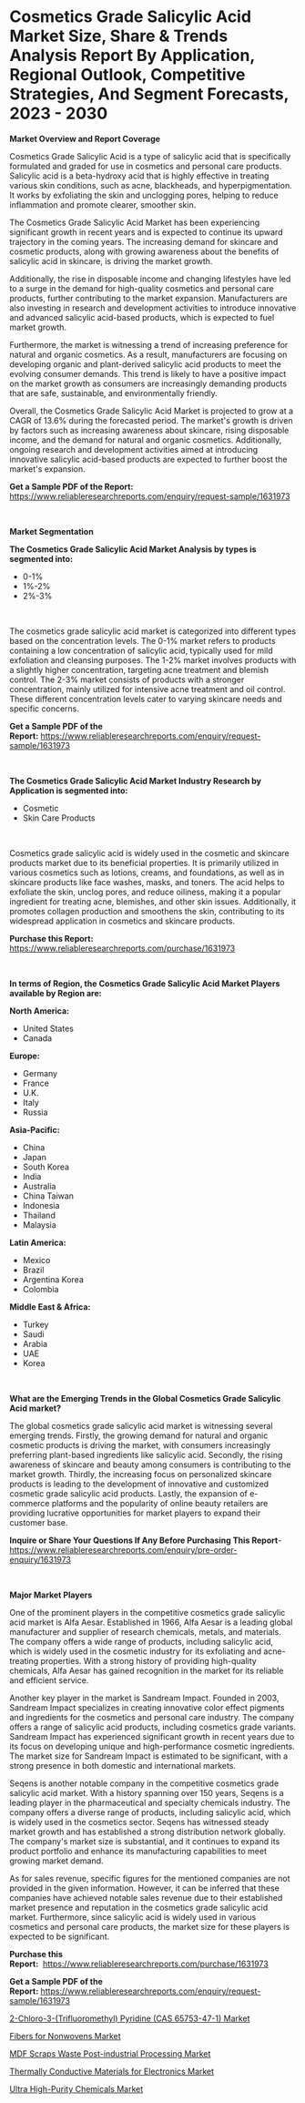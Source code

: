<p><h1>Cosmetics Grade Salicylic Acid Market Size, Share & Trends Analysis Report By Application, Regional Outlook, Competitive Strategies, And Segment Forecasts, 2023 - 2030</h1></p><p><strong>Market Overview and Report Coverage</strong></p>
<p><p>Cosmetics Grade Salicylic Acid is a type of salicylic acid that is specifically formulated and graded for use in cosmetics and personal care products. Salicylic acid is a beta-hydroxy acid that is highly effective in treating various skin conditions, such as acne, blackheads, and hyperpigmentation. It works by exfoliating the skin and unclogging pores, helping to reduce inflammation and promote clearer, smoother skin.</p><p>The Cosmetics Grade Salicylic Acid Market has been experiencing significant growth in recent years and is expected to continue its upward trajectory in the coming years. The increasing demand for skincare and cosmetic products, along with growing awareness about the benefits of salicylic acid in skincare, is driving the market growth.</p><p>Additionally, the rise in disposable income and changing lifestyles have led to a surge in the demand for high-quality cosmetics and personal care products, further contributing to the market expansion. Manufacturers are also investing in research and development activities to introduce innovative and advanced salicylic acid-based products, which is expected to fuel market growth.</p><p>Furthermore, the market is witnessing a trend of increasing preference for natural and organic cosmetics. As a result, manufacturers are focusing on developing organic and plant-derived salicylic acid products to meet the evolving consumer demands. This trend is likely to have a positive impact on the market growth as consumers are increasingly demanding products that are safe, sustainable, and environmentally friendly.</p><p>Overall, the Cosmetics Grade Salicylic Acid Market is projected to grow at a CAGR of 13.6% during the forecasted period. The market's growth is driven by factors such as increasing awareness about skincare, rising disposable income, and the demand for natural and organic cosmetics. Additionally, ongoing research and development activities aimed at introducing innovative salicylic acid-based products are expected to further boost the market's expansion.</p></p>
<p><strong>Get a Sample PDF of the Report:</strong> <a href="https://www.reliableresearchreports.com/enquiry/request-sample/1631973">https://www.reliableresearchreports.com/enquiry/request-sample/1631973</a></p>
<p>&nbsp;</p>
<p><strong>Market Segmentation</strong></p>
<p><strong>The Cosmetics Grade Salicylic Acid Market Analysis by types is segmented into:</strong></p>
<p><ul><li>0-1%</li><li>1%-2%</li><li>2%-3%</li></ul></p>
<p>&nbsp;</p>
<p><p>The cosmetics grade salicylic acid market is categorized into different types based on the concentration levels. The 0-1% market refers to products containing a low concentration of salicylic acid, typically used for mild exfoliation and cleansing purposes. The 1-2% market involves products with a slightly higher concentration, targeting acne treatment and blemish control. The 2-3% market consists of products with a stronger concentration, mainly utilized for intensive acne treatment and oil control. These different concentration levels cater to varying skincare needs and specific concerns.</p></p>
<p><strong>Get a Sample PDF of the Report:</strong>&nbsp;<a href="https://www.reliableresearchreports.com/enquiry/request-sample/1631973">https://www.reliableresearchreports.com/enquiry/request-sample/1631973</a></p>
<p>&nbsp;</p>
<p><strong>The Cosmetics Grade Salicylic Acid Market Industry Research by Application is segmented into:</strong></p>
<p><ul><li>Cosmetic</li><li>Skin Care Products</li></ul></p>
<p>&nbsp;</p>
<p><p>Cosmetics grade salicylic acid is widely used in the cosmetic and skincare products market due to its beneficial properties. It is primarily utilized in various cosmetics such as lotions, creams, and foundations, as well as in skincare products like face washes, masks, and toners. The acid helps to exfoliate the skin, unclog pores, and reduce oiliness, making it a popular ingredient for treating acne, blemishes, and other skin issues. Additionally, it promotes collagen production and smoothens the skin, contributing to its widespread application in cosmetics and skincare products.</p></p>
<p><strong>Purchase this Report:</strong>&nbsp; <a href="https://www.reliableresearchreports.com/purchase/1631973">https://www.reliableresearchreports.com/purchase/1631973</a></p>
<p>&nbsp;</p>
<p><strong>In terms of Region, the Cosmetics Grade Salicylic Acid Market Players available by Region are:</strong></p>
<p>
    <p> <strong> North America: </strong>
        <ul>
            <li>United States</li>
            <li>Canada</li>
        </ul>
        </p> 
    <p> <strong> Europe: </strong>
        <ul>
            <li>Germany</li>
            <li>France</li>
            <li>U.K.</li>
            <li>Italy</li>
            <li>Russia</li>
        </ul>
        </p> 
    <p> <strong> Asia-Pacific: </strong>
        <ul>
            <li>China</li>
            <li>Japan</li>
            <li>South Korea</li>
            <li>India</li>
            <li>Australia</li>
            <li>China Taiwan</li>
            <li>Indonesia</li>
            <li>Thailand</li>
            <li>Malaysia</li>
        </ul>
        </p> 
    <p> <strong> Latin America: </strong>
        <ul>
            <li>Mexico</li>
            <li>Brazil</li>
            <li>Argentina Korea</li>
            <li>Colombia</li>
        </ul>
        </p> 
    <p> <strong> Middle East & Africa: </strong>
        <ul>
            <li>Turkey</li>
            <li>Saudi</li>
            <li>Arabia</li>
            <li>UAE</li>
            <li>Korea</li>
        </ul>
    </p>
    </p>
<p>&nbsp;</p>
<p><strong>What are the Emerging Trends in the Global Cosmetics Grade Salicylic Acid market?</strong></p>
<p><p>The global cosmetics grade salicylic acid market is witnessing several emerging trends. Firstly, the growing demand for natural and organic cosmetic products is driving the market, with consumers increasingly preferring plant-based ingredients like salicylic acid. Secondly, the rising awareness of skincare and beauty among consumers is contributing to the market growth. Thirdly, the increasing focus on personalized skincare products is leading to the development of innovative and customized cosmetic grade salicylic acid products. Lastly, the expansion of e-commerce platforms and the popularity of online beauty retailers are providing lucrative opportunities for market players to expand their customer base.</p></p>
<p><strong>Inquire or Share Your Questions If Any Before Purchasing This Report</strong>- <a href="https://www.reliableresearchreports.com/enquiry/pre-order-enquiry/1631973">https://www.reliableresearchreports.com/enquiry/pre-order-enquiry/1631973</a></p>
<p>&nbsp;</p>
<p><strong>Major Market Players</strong></p>
<p><p>One of the prominent players in the competitive cosmetics grade salicylic acid market is Alfa Aesar. Established in 1966, Alfa Aesar is a leading global manufacturer and supplier of research chemicals, metals, and materials. The company offers a wide range of products, including salicylic acid, which is widely used in the cosmetic industry for its exfoliating and acne-treating properties. With a strong history of providing high-quality chemicals, Alfa Aesar has gained recognition in the market for its reliable and efficient service.</p><p>Another key player in the market is Sandream Impact. Founded in 2003, Sandream Impact specializes in creating innovative color effect pigments and ingredients for the cosmetics and personal care industry. The company offers a range of salicylic acid products, including cosmetics grade variants. Sandream Impact has experienced significant growth in recent years due to its focus on developing unique and high-performance cosmetic ingredients. The market size for Sandream Impact is estimated to be significant, with a strong presence in both domestic and international markets.</p><p>Seqens is another notable company in the competitive cosmetics grade salicylic acid market. With a history spanning over 150 years, Seqens is a leading player in the pharmaceutical and specialty chemicals industry. The company offers a diverse range of products, including salicylic acid, which is widely used in the cosmetics sector. Seqens has witnessed steady market growth and has established a strong distribution network globally. The company's market size is substantial, and it continues to expand its product portfolio and enhance its manufacturing capabilities to meet growing market demand.</p><p>As for sales revenue, specific figures for the mentioned companies are not provided in the given information. However, it can be inferred that these companies have achieved notable sales revenue due to their established market presence and reputation in the cosmetics grade salicylic acid market. Furthermore, since salicylic acid is widely used in various cosmetics and personal care products, the market size for these players is expected to be significant.</p></p>
<p><strong>Purchase this Report:</strong>&nbsp;&nbsp;<a href="https://www.reliableresearchreports.com/purchase/1631973">https://www.reliableresearchreports.com/purchase/1631973</a></p>
<p></p>
<p><strong>Get a Sample PDF of the Report:</strong>&nbsp;<a href="https://www.reliableresearchreports.com/enquiry/request-sample/1631973">https://www.reliableresearchreports.com/enquiry/request-sample/1631973</a></p>
<p><p><a href="https://medium.com/@coltruecker/2-chloro-3-trifluoromethyl-pyridine-cas-65753-47-1-market-report-reveals-the-latest-trends-and-7a768229bf8f">2-Chloro-3-(Trifluoromethyl) Pyridine (CAS 65753-47-1) Market</a></p><p><a href="https://medium.com/@jaydonhyatt2023/fibers-for-nonwovens-market-outlook-industry-overview-and-forecast-2023-to-2030-ed92ec2b37a6">Fibers for Nonwovens Market</a></p><p><a href="https://medium.com/@irmaabshire/mdf-scraps-waste-post-industrial-processing-market-trends-forecast-and-competitive-analysis-to-a373933b9246">MDF Scraps Waste Post-industrial Processing Market</a></p><p><a href="https://medium.com/@juananienow/thermally-conductive-materials-for-electronics-market-trends-forecast-and-competitive-analysis-142982c371ae">Thermally Conductive Materials for Electronics Market</a></p><p><a href="https://medium.com/@kellielakin_97357/ultra-high-purity-chemicals-market-comprehensive-assessment-by-type-application-and-geography-0a28dfbee79b">Ultra High-Purity Chemicals Market</a></p></p>